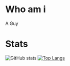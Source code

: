 # Who am i
A Guy

# Stats
![GitHub stats](https://github-readme-stats.vercel.app/api?username=TiredGui&theme=tokyonight&show_icons=true)
[![Top Langs](https://github-readme-stats.vercel.app/api/top-langs/?username=TiredGui&exclude_repo=stuff&theme=tokyonight&layout=compact)](https://github.com/anuraghazra/github-readme-stats)
